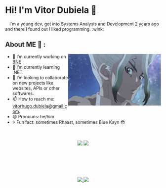 # Hi! I'm Vitor Dubiela 👋

<p align="left">
  &emsp;I'm a young dev, got into Systems Analysis and Development 2 years ago and there I found out I liked programming. :wink:
</p>

## About ME 💬 :

<img hight="400" width="300" alt="GIF" align="right" src="./imgs/dr-stone-senku.gif">

- 🔭 I’m currently working on [BNE](https://www.bne.com.br)
- 🌱 I’m currently learning .NET. 
- 👯 I’m looking to collaborate on new projects like websites, APIs or other softwares.
- 📫 How to reach me: vitorhugo.dubiela@gmail.com.
- 😄 Pronouns: he/him
- ⚡ Fun fact: sometimes Rhaast, sometimes Blue Kayn :flushed:

<br>

<p align="center">
  <a target="_blank" href="https://www.linkedin.com/in/vitor-hugo-santos-dubiela-7b04b2190"><img src="https://img.shields.io/badge/-LinkedIn-0077B5?style=for-the-badge&logo=Linkedin&logoColor=white"></img></a>
<a target="_blank" href="mailto:vitorhugo.dubiela@gmail.com"><img src="https://img.shields.io/badge/-Gmail-D14836?style=for-the-badge&logo=Gmail&logoColor=white"></img></a>
</p>

<br>
<br>
<br>
<br>
<br>

<div align="center">
  <a href="https://github.com/Vitor-Dubiela">
  <img height="180em" src="https://github-readme-stats.vercel.app/api?username=Vitor-Dubiela&show_icons=true&theme=dracula&include_all_commits=true&count_private=true"/>
  <img height="180em" src="https://github-readme-stats.vercel.app/api/top-langs/?username=Vitor-Dubiela&layout=compact&langs_count=7&theme=dracula"/>
</div>
